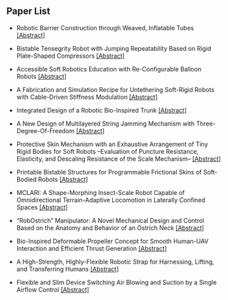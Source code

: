 ## Paper List

- Robotic Barrier Construction through Weaved, Inflatable Tubes
[[Abstract]](https://events.infovaya.com/presentation?id=109823)

- Bistable Tensegrity Robot with Jumping Repeatability Based on Rigid Plate-Shaped Compressors
[[Abstract]](https://events.infovaya.com/presentation?id=109826)

- Accessible Soft Robotics Education with Re-Configurable Balloon Robots
[[Abstract]](https://events.infovaya.com/presentation?id=109829)

- A Fabrication and Simulation Recipe for Untethering Soft-Rigid Robots with Cable-Driven Stiffness Modulation
[[Abstract]](https://events.infovaya.com/presentation?id=109832)

- Integrated Design of a Robotic Bio-Inspired Trunk
[[Abstract]](https://events.infovaya.com/presentation?id=109835)

- A New Design of Multilayered String Jamming Mechanism with Three-Degree-Of-Freedom
[[Abstract]](https://events.infovaya.com/presentation?id=109838)

- Protective Skin Mechanism with an Exhaustive Arrangement of Tiny Rigid Bodies for Soft Robots –Evaluation of Puncture Resistance, Elasticity, and Descaling Resistance of the Scale Mechanism–
[[Abstract]](https://events.infovaya.com/presentation?id=109841)

- Printable Bistable Structures for Programmable Frictional Skins of Soft-Bodied Robots
[[Abstract]](https://events.infovaya.com/presentation?id=109844)

- MCLARI: A Shape-Morphing Insect-Scale Robot Capable of Omnidirectional Terrain-Adaptive Locomotion in Laterally Confined Spaces
[[Abstract]](https://events.infovaya.com/presentation?id=109847)

- “RobOstrich” Manipulator: A Novel Mechanical Design and Control Based on the Anatomy and Behavior of an Ostrich Neck
[[Abstract]](https://events.infovaya.com/presentation?id=109850)

- Bio-Inspired Deformable Propeller Concept for Smooth Human-UAV Interaction and Efficient Thrust Generation
[[Abstract]](https://events.infovaya.com/presentation?id=109853)

- A High-Strength, Highly-Flexible Robotic Strap for Harnessing, Lifting, and Transferring Humans
[[Abstract]](https://events.infovaya.com/presentation?id=109856)

- Flexible and Slim Device Switching Air Blowing and Suction by a Single Airflow Control
[[Abstract]](https://events.infovaya.com/presentation?id=109859)

